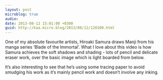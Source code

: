```yaml
---
layout: post
microblog: true
audio: 
date: 2013-08-12 15:01:00 +0300
guid: http://kaa.micro.blog/2013/08/12/120100.html
---
```

<p>One of my absolute favourite artists, Hiroaki Samura draws Manji from his manga series &lsquo;Blade of the Immortal&rsquo;. What I love about this video is how Samura achieves the soft shadows and shading - lots of pencil and delicate eraser work, over the basic image which is light boarded from below.</p>

<p>It&rsquo;s also interesting to see that he&rsquo;s using some tracing paper to avoid smudging his work as it&rsquo;s mainly pencil work and doesn&rsquo;t involve any inking.</p>
